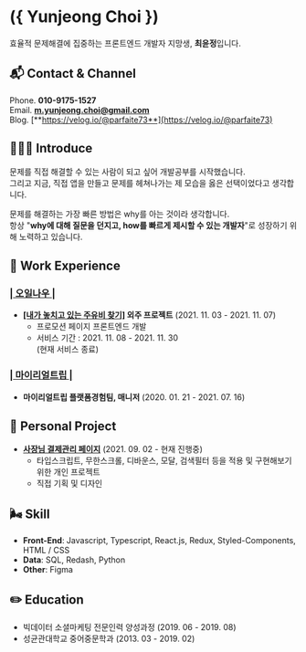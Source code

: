 # **({ Yunjeong Choi })**
효율적 문제해결에 집중하는 프론트엔드 개발자 지망생, **최윤정**입니다.

## 📬 **Contact & Channel**
Phone. **010-9175-1527** <br />
Email. **m.yunjeong.choi@gmail.com** <br />
Blog. [**https://velog.io/@parfaite73**](https://velog.io/@parfaite73) <br />

## 👩🏻‍🔧 **Introduce**
문제를 직접 해결할 수 있는 사람이 되고 싶어 개발공부를 시작했습니다. <br/>
그리고 지금, 직접 앱을 만들고 문제를 헤쳐나가는 제 모습을  옳은 선택이었다고 생각합니다.

문제를 해결하는 가장 빠른 방법은 why를 아는 것이라 생각합니다. <br>
항상 "**why에 대해 질문을 던지고, how를 빠르게 제시할 수 있는 개발자**"로 성장하기 위해 노력하고 있습니다.

## 🐂 **Work Experience**

### [**| 오일나우 |**](https://www.oilnow.co.kr/)

- **[[내가 놓치고 있는 주유비 찾기]](https://treasurehunt.oilnow.co.kr/) 
외주 프로젝트** (2021. 11. 03 - 2021. 11. 07)
  - 프로모션 페이지 프론트엔드 개발
  - 서비스 기간 : 2021. 11. 08 - 2021. 11. 30 <br>
  (현재 서비스 종료)
    
### [**| 마이리얼트립 |**](https://www.myrealtrip.com/)

- **마이리얼트립 플랫폼경험팀, 매니저** (2020. 01. 21 - 2021. 07. 16)

## 🐣 **Personal Project**

- [**사장님 결제관리 페이지**](https://github.com/Yunjeong-Choi/oilnow-sajangnim-project) (2021. 09. 02 - 현재 진행중)
  - 타입스크립트, 무한스크롤, 디바운스, 모달, 검색필터 등을 적용 및 구현해보기 위한 개인 프로젝트
  - 직접 기획 및 디자인

## 🌬 **Skill**
- **Front-End**: Javascript, Typescript, React.js, Redux, Styled-Components, HTML / CSS
- **Data**: SQL, Redash, Python
- **Other**: Figma

## ✏️ **Education**
- 빅데이터 소셜마케팅 전문인력 양성과정 (2019. 06 - 2019. 08) <br/>
- 성균관대학교 중어중문학과 (2013. 03 - 2019. 02)

<!--
**Yunjeong-Choi/Yunjeong-Choi** is a ✨ _special_ ✨ repository because its `README.md` (this file) appears on your GitHub profile.

Here are some ideas to get you started:

- 🔭 I’m currently working on ...
- 🌱 I’m currently learning ...
- 👯 I’m looking to collaborate on ...
- 🤔 I’m looking for help with ...
- 💬 Ask me about ...
- 📫 How to reach me: ...
- 😄 Pronouns: ...
- ⚡ Fun fact: ...
-->
